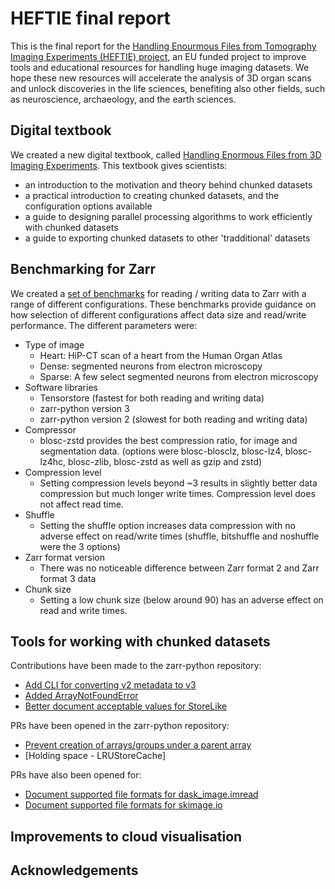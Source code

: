 # HEFTIE final report

This is the final report for the [Handling Enourmous Files from Tomography Imaging Experiments (HEFTIE) project](https://oscars-project.eu/projects/heftie-handling-enormous-files-tomographic-imaging-experiments), an EU funded project to improve tools and educational resources for handling huge imaging datasets.
We hope these new resources will accelerate the analysis of 3D organ scans and unlock discoveries in the life sciences, benefiting also other fields, such as neuroscience, archaeology, and the earth sciences.

## Digital textbook

We created a new digital textbook, called [Handling Enormous Files from 3D Imaging Experiments](https://heftie-textbook.readthedocs.io/).
This textbook gives scientists:

- an introduction to the motivation and theory behind chunked datasets
- a practical introduction to creating chunked datasets, and the configuration options available
- a guide to designing parallel processing algorithms to work efficiently with chunked datasets
- a guide to exporting chunked datasets to other 'tradditional' datasets

## Benchmarking for Zarr

We created a [set of benchmarks](https://github.com/HEFTIEProject/zarr-benchmarks) for reading / writing data to Zarr with a range of different configurations. These benchmarks provide guidance on how selection of different configurations affect data size and read/write performance. 
The different parameters were:

- Type of image
  - Heart: HiP-CT scan of a heart from the Human Organ Atlas
  - Dense: segmented neurons from electron microscopy
  - Sparse: A few select segmented neurons from electron microscopy
- Software libraries
  - Tensorstore (fastest for both reading and writing data)
  - zarr-python version 3
  - zarr-python version 2 (slowest for both reading and writing data)
- Compressor
  - blosc-zstd provides the best compression ratio, for image and segmentation data. (options were blosc-blosclz, blosc-lz4, blosc-lz4hc, blosc-zlib, blosc-zstd as well as gzip and zstd)
- Compression level
  - Setting compression levels beyond ~3 results in slightly better data compression but much longer write times. Compression level does not affect read time.
- Shuffle
  - Setting the shuffle option increases data compression with no adverse effect on read/write times (shuffle, bitshuffle and noshuffle were the 3 options)
- Zarr format version
  - There was no noticeable difference between Zarr format 2 and Zarr format 3 data
- Chunk size
  - Setting a low chunk size (below around 90) has an adverse effect on read and write times.

## Tools for working with chunked datasets

Contributions have been made to the zarr-python repository:

- [Add CLI for converting v2 metadata to v3](https://github.com/zarr-developers/zarr-python/pull/3257)
- [Added ArrayNotFoundError](https://github.com/zarr-developers/zarr-python/pull/3367)
- [Better document acceptable values for StoreLike](https://github.com/zarr-developers/zarr-python/pull/3480)

PRs have been opened in the zarr-python repository:

- [Prevent creation of arrays/groups under a parent array](https://github.com/zarr-developers/zarr-python/pull/3407)
- [Holding space - LRUStoreCache]

PRs have also been opened for:

- [Document supported file formats for dask_image.imread](https://github.com/dask/dask-image/issues/407)
- [Document supported file formats for skimage.io](https://github.com/scikit-image/scikit-image/issues/7879)

## Improvements to cloud visualisation

## Acknowledgements
